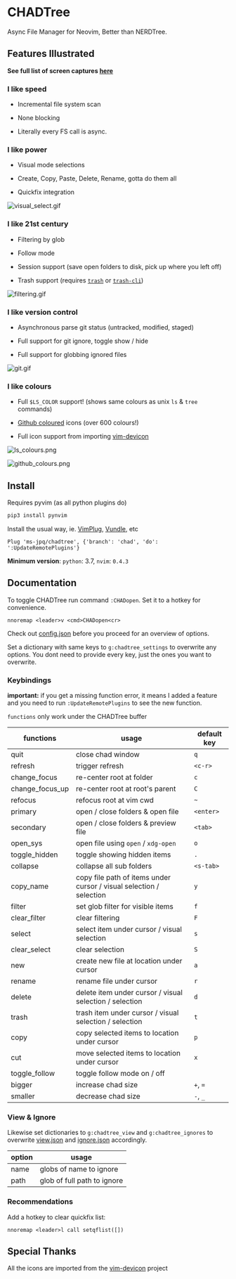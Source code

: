 # CHADTree

Async File Manager for Neovim, Better than NERDTree.

## Features Illustrated

**See full list of screen captures [here](https://github.com/ms-jpq/chadtree/tree/chad/preview)**

### I like speed

- Incremental file system scan

- None blocking

- Literally every FS call is async.

### I like power

- Visual mode selections

- Create, Copy, Paste, Delete, Rename, gotta do them all

- Quickfix integration

![visual_select.gif](https://raw.githubusercontent.com/ms-jpq/chadtree/chad/preview/visual_select.gif)

### I like 21st century

- Filtering by glob

- Follow mode

- Session support (save open folders to disk, pick up where you left off)

- Trash support (requires [`trash`](https://formulae.brew.sh/formula/trash) or [`trash-cli`](https://github.com/andreafrancia/trash-cli))

![filtering.gif](https://raw.githubusercontent.com/ms-jpq/chadtree/chad/preview/filtering.gif)

### I like version control

- Asynchronous parse git status (untracked, modified, staged)

- Full support for git ignore, toggle show / hide

- Full support for globbing ignored files

![git.gif](https://raw.githubusercontent.com/ms-jpq/chadtree/chad/preview/git.gif)

### I like colours

- Full `$LS_COLOR` support! (shows same colours as unix `ls` & `tree` commands)

- [Github coloured](https://github.com/github/linguist) icons (over 600 colours!)

- Full icon support from importing [vim-devicon](https://github.com/ryanoasis/vim-devicons)

![ls_colours.png](https://raw.githubusercontent.com/ms-jpq/chadtree/chad/preview/ls_colours.png)

![github_colours.png](https://raw.githubusercontent.com/ms-jpq/chadtree/chad/preview/github_colours.png)

## Install

Requires pyvim (as all python plugins do)

```sh
pip3 install pynvim
```

Install the usual way, ie. [VimPlug](https://github.com/junegunn/vim-plug), [Vundle](https://github.com/VundleVim/Vundle.vim), etc

```VimL
Plug 'ms-jpq/chadtree', {'branch': 'chad', 'do': ':UpdateRemotePlugins'}
```

**Minimum version**: `python`: 3.7, `nvim`: `0.4.3`

## Documentation

To toggle CHADTree run command `:CHADopen`. Set it to a hotkey for convenience.

```vimL
nnoremap <leader>v <cmd>CHADopen<cr>
```

Check out [config.json](https://github.com/ms-jpq/chadtree/blob/chad/config/config.json) before you proceed for an overview of options.

Set a dictionary with same keys to `g:chadtree_settings` to overwrite any options. You dont need to provide every key, just the ones you want to overwrite.

### Keybindings

**important:** if you get a missing function error, it means I added a feature and you need to run `:UpdateRemotePlugins` to see the new function.

`functions` only work under the CHADTree buffer

| functions       | usage                                                               | default key |
| --------------- | ------------------------------------------------------------------- | ----------- |
| quit            | close chad window                                                   | `q`         |
| refresh         | trigger refresh                                                     | `<c-r>`     |
| change_focus    | re-center root at folder                                            | `c`         |
| change_focus_up | re-center root at root's parent                                     | `C`         |
| refocus         | refocus root at vim cwd                                             | `~`         |
| primary         | open / close folders & open file                                    | `<enter>`   |
| secondary       | open / close folders & preview file                                 | `<tab>`     |
| open_sys        | open file using `open` / `xdg-open`                                 | `o`         |
| toggle_hidden   | toggle showing hidden items                                         | `.`         |
| collapse        | collapse all sub folders                                            | `<s-tab>`   |
| copy_name       | copy file path of items under cursor / visual selection / selection | `y`         |
| filter          | set glob filter for visible items                                   | `f`         |
| clear_filter    | clear filtering                                                     | `F`         |
| select          | select item under cursor / visual selection                         | `s`         |
| clear_select    | clear selection                                                     | `S`         |
| new             | create new file at location under cursor                            | `a`         |
| rename          | rename file under cursor                                            | `r`         |
| delete          | delete item under cursor / visual selection / selection             | `d`         |
| trash           | trash item under cursor / visual selection / selection              | `t`         |
| copy            | copy selected items to location under cursor                        | `p`         |
| cut             | move selected items to location under cursor                        | `x`         |
| toggle_follow   | toggle follow mode on / off                                         |             |
| bigger          | increase chad size                                                  | `+`, `=`    |
| smaller         | decrease chad size                                                  | `-`, `_`    |

### View & Ignore

Likewise set dictionaries to `g:chadtree_view` and `g:chadtree_ignores` to overwrite [view.json](https://github.com/ms-jpq/chadtree/blob/chad/config/view.json) and [ignore.json](https://github.com/ms-jpq/chadtree/blob/chad/config/ignore.json) accordingly.

| option | usage                       |
| ------ | --------------------------- |
| name   | globs of name to ignore     |
| path   | glob of full path to ignore |

### Recommendations

Add a hotkey to clear quickfix list:

```vimL
nnoremap <leader>l call setqflist([])
```

## Special Thanks

All the icons are imported from the [vim-devicon](https://github.com/ryanoasis/vim-devicons) project
